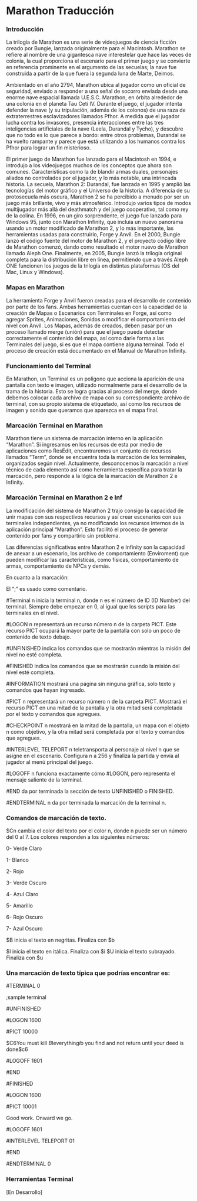 # Marathon Traducción

### Introducción 

La trilogía de Marathon es una serie de videojuegos de ciencia ficción creado por Bungie, lanzada originalmente para el Macintosh. Marathon se refiere al nombre de una gigantesca nave interestelar que hace las veces de colonia, la cual proporciona el escenario para el primer juego y se convierte en referencia prominente en el argumento de las secuelas; la nave fue construida a partir de la que fuera la segunda luna de Marte, Deimos.

Ambientado en el año 2794, Marathon ubica al jugador como un oficial de seguridad, enviado a responder a una señal de socorro enviada desde una enorme nave espacial llamada U.E.S.C. Marathon, en órbita alrededor de una colonia en el planeta Tau Ceti IV. Durante el juego, el jugador intenta defender la nave (y su tripulación, además de los colonos) de una raza de extraterrestres esclavizadores llamados Pfhor. A medida que el jugador lucha contra los invasores, presencia interacciones entre las tres inteligencias artificiales de la nave (Leela, Durandal y Tycho), y descubre que no todo es lo que parece a bordo: entre otros problemas, Durandal se ha vuelto rampante y parece que está utilizando a los humanos contra los Pfhor para lograr un fin misterioso.

El primer juego de Marathon fue lanzado para el Macintosh en 1994, e introdujo a los videojuegos muchos de los conceptos que ahora son comunes. Características como la de blandir armas duales, personajes aliados no controlados por el jugador, y lo más notable, una intrincada historia. La secuela, Marathon 2: Durandal, fue lanzada en 1995 y amplió las tecnologías del motor gráfico y el Universo de la historia. A diferencia de su protosecuela más oscura, Marathon 2 se ha percibido a menudo por ser un juego más brillante, vivo y más atmosférico. Introdujo varios tipos de modos multijugador más allá del deathmatch y del juego cooperativo, tal como rey de la colina. En 1996, en un giro sorprendente, el juego fue lanzado para Windows 95, junto con Marathon Infinity, que incluía un nuevo panorama usando un motor modificado de Marathon 2, y lo más importante, las herramientas usadas para construirlo, Forge y Anvil. En el 2000, Bungie lanzó el código fuente del motor de Marathon 2, y el proyecto código libre de Marathon comenzó, dando como resultado el motor nuevo de Marathon llamado Aleph One. Finalmente, en 2005, Bungie lanzó la trilogía original completa para la distribución libre en línea, permitiendo que a través Aleph ONE funcionen los juegos de la trilogía en distintas plataformas (OS del Mac, Linux y Windows). 

### Mapas en Marathon

La herramienta Forge y Anvil fueron creadas para el desarrollo de contenido por parte de los fans. Ambas herramientas cuentan con la capacidad de la creación de Mapas o Escenarios con Terminales en Forge,  así como agregar Sprites, Animaciones, Sonidos o modificar el comportamiento del nivel con Anvil.
Los Mapas, además de creados, deben pasar por un proceso llamado merge (unión) para que el juego pueda detectar correctamente el contenido del mapa, así como darle forma a las Terminales del juego, si es que el mapa contiene alguna terminal.
Todo el proceso de creación está documentado en el Manual de Marathon Infinity.


### Funcionamiento del Terminal

En Marathon, un Terminal es un polígono que acciona la aparición de una pantalla con texto e imagen, utilizado normalmente para el desarrollo de la trama de la historia.
Esto se logra gracias al proceso del merge, donde debemos colocar cada archivo de mapa con su correspondiente archivo de terminal, con su propio sistema de etiquetado, así como los recursos de imagen y sonido que queramos que aparezca en el mapa final.

### Marcación Terminal en Marathon

Marathon tiene un sistema de marcación interno en la aplicación “Marathon”. Si ingresamos en los recursos de esta por medio de aplicaciones como ResEdit, encontraremos un conjunto de recursos llamados “Term”, donde se encuentra toda la marcación de los terminales, organizados según nivel.
Actualmente, desconocemos la marcación a nivel técnico de cada elemento así como herramienta específica para tratar la marcación, pero responde a la lógica de la marcación de Marathon 2 e Infinity.

### Marcación Terminal en Marathon 2 e Inf

La modificación del sistema de Marathon 2 trajo consigo la capacidad de unir mapas con sus respectivos recursos y así crear escenarios con sus terminales independientes, ya no modificando los recursos internos de la aplicación principal “Marathon”. Esto facilitó el proceso de generar contenido por fans y compartirlo sin problema. 

Las diferencias significativas entre Marathon 2 e Infinity son la capacidad de anexar a un escenario, los archivo de comportamiento (Enviroment) que pueden modificar las características, como físicas, comportamiento de armas, comportamiento de NPCs y demás.

En cuanto a la marcación:

El “;” es usado como comentario.

#Terminal n  inicia la terminal n, donde n es el número de ID (ID Number) del terminal. Siempre debe empezar en 0, al igual que los scripts para las terminales en el nivel.

#LOGON n representará un recurso número  n de la carpeta PICT. Este recurso PICT ocupará la mayor parte de la pantalla con solo un poco de contenido de texto debajo.

#UNFINISHED indica los comandos que se mostrarán mientras la misión del nivel no esté completa.

#FINISHED indica los comandos que se mostrarán cuando la misión del nivel esté completa.

#INFORMATION mostrará una página sin ninguna gráfica, solo texto y comandos que hayan ingresado.

#PICT n representará un recurso número  n de la carpeta PICT. Mostrará el recurso PICT en una mitad de la pantalla y la otra mitad será completada por el texto y comandos que agregues.

#CHECKPOINT n mostrará en la mitad de la pantalla, un mapa con el objeto n como objetivo, y la otra mitad será completada por el texto y comandos que agregues.

#INTERLEVEL TELEPORT n teletransporta al personaje al nivel n que se asigne en el escenario. Configura n a 256 y finaliza la partida y envía al jugador al menú principal del juego.

#LOGOFF n funciona exactamente cómo #LOGON, pero representa el mensaje saliente de la terminal.

#END da por terminada la sección de texto UNFINISHED  o FINISHED.

#ENDTERMINAL n da por terminada la marcación de la terminal n.

### Comandos de marcación de texto.

$Cn cambia el color del texto por el color n, donde n  puede ser un número del 0 al 7. Los colores responden a los siguientes números:

0- Verde Claro

1- Blanco

2- Rojo

3- Verde Oscuro

4- Azul Claro

5- Amarillo

6- Rojo Oscuro

7- Azul Oscuro

$B inicia el texto en negritas. Finaliza con $b

$I inicia el texto en itálica. Finaliza con $i
$U inicia el texto subrayado. Finaliza con $u

### Una marcación de texto típica que podrías encontrar es:



#TERMINAL 0

;sample terminal

#UNFINISHED

#LOGON 1600

#PICT 10000

$C6You must kill $B$Ieverything$i$b you find and not return until your deed is done$c6

#LOGOFF 1601

#END

#FINISHED

#LOGON 1600

#PICT 10001

Good work. Onward we go.

#LOGOFF 1601

#INTERLEVEL TELEPORT 01

#END

#ENDTERMINAL 0

### Herramientas Terminal
[En Desarrollo]
